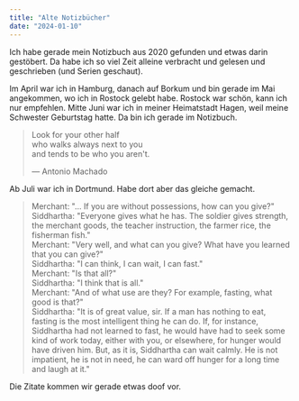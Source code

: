 ```yaml
---
title: "Alte Notizbücher"
date: "2024-01-10"
---
```


Ich habe gerade mein Notizbuch aus 2020 gefunden und etwas darin gestöbert. Da habe ich so viel Zeit alleine verbracht und gelesen und geschrieben (und Serien geschaut).

Im April war ich in Hamburg, danach auf Borkum und bin gerade im Mai angekommen, wo ich in Rostock gelebt habe. Rostock war schön, kann ich nur empfehlen. Mitte Juni war ich in meiner Heimatstadt Hagen, weil meine Schwester Geburtstag hatte. Da bin ich gerade im Notizbuch.

> Look for your other half  
> who walks always next to you  
> and tends to be who you aren't.
>
> — Antonio Machado

Ab Juli war ich in Dortmund. Habe dort aber das gleiche gemacht.

> Merchant: "... If you are without possessions, how can you give?"  
> Siddhartha: "Everyone gives what he has. The soldier gives strength, the merchant goods, the teacher instruction, the farmer rice, the fisherman fish."  
> Merchant: "Very well, and what can you give? What have you learned that you can give?"  
> Siddhartha: "I can think, I can wait, I can fast."  
> Merchant: "Is that all?"  
> Siddhartha: "I think that is all."  
> Merchant: "And of what use are they? For example, fasting, what good is that?"  
> Siddhartha: "It is of great value, sir. If a man has nothing to eat, fasting is the most intelligent thing he can do. If, for instance, Siddhartha had not learned to fast, he would have had to seek some kind of work today, either with you, or elsewhere, for hunger would have driven him. But, as it is, Siddhartha can wait calmly. He is not impatient, he is not in need, he can ward off hunger for a long time and laugh at it."

Die Zitate kommen wir gerade etwas doof vor.
